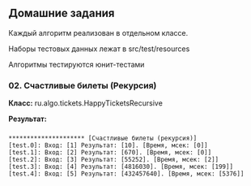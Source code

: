 ## Домашние задания

Каждый алгоритм реализован в отдельном классе.

Наборы тестовых данных лежат в src/test/resources

Алгоритмы тестируются юнит-тестами

### 02. Счастливые билеты (Рекурсия)

**Класс:** ru.algo.tickets.HappyTicketsRecursive

**Результат:**

###
    ********************* [Счастливые билеты (рекурсия)]
    [test.0]: Вход: [1] Результат: [10]. [Время, мсек: [0]]
    [test.1]: Вход: [2] Результат: [670]. [Время, мсек: [0]]
    [test.2]: Вход: [3] Результат: [55252]. [Время, мсек: [2]]
    [test.3]: Вход: [4] Результат: [4816030]. [Время, мсек: [199]]
    [test.4]: Вход: [5] Результат: [432457640]. [Время, мсек: [5376]]
###
